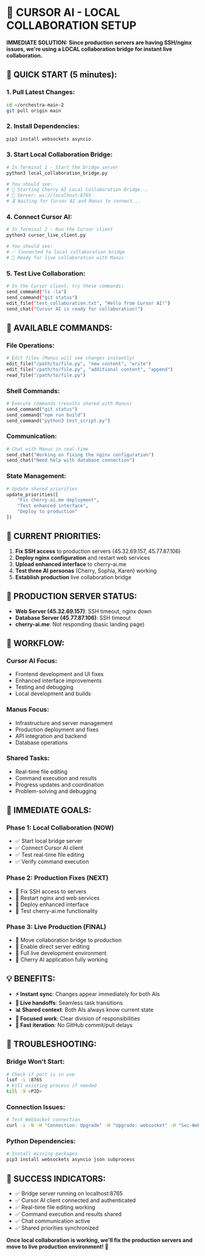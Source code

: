 # 🚀 CURSOR AI - LOCAL COLLABORATION SETUP

**IMMEDIATE SOLUTION: Since production servers are having SSH/nginx issues, we're using a LOCAL collaboration bridge for instant live collaboration.**

## 🎯 **QUICK START (5 minutes):**

### **1. Pull Latest Changes:**
```bash
cd ~/orchestra-main-2
git pull origin main
```

### **2. Install Dependencies:**
```bash
pip3 install websockets asyncio
```

### **3. Start Local Collaboration Bridge:**
```bash
# In Terminal 1 - Start the bridge server
python3 local_collaboration_bridge.py

# You should see:
# 🚀 Starting Cherry AI Local Collaboration Bridge...
# 📡 Server: ws://localhost:8765
# ⏳ Waiting for Cursor AI and Manus to connect...
```

### **4. Connect Cursor AI:**
```bash
# In Terminal 2 - Run the Cursor client
python3 cursor_live_client.py

# You should see:
# ✅ Connected to local collaboration bridge
# 🤖 Ready for live collaboration with Manus
```

### **5. Test Live Collaboration:**
```bash
# In the Cursor client, try these commands:
send_command("ls -la")
send_command("git status")
edit_file("test_collaboration.txt", "Hello from Cursor AI!")
send_chat("Cursor AI is ready for collaboration!")
```

## 🔧 **AVAILABLE COMMANDS:**

### **File Operations:**
```python
# Edit files (Manus will see changes instantly)
edit_file("/path/to/file.py", "new content", "write")
edit_file("/path/to/file.py", "additional content", "append")
read_file("/path/to/file.py")
```

### **Shell Commands:**
```python
# Execute commands (results shared with Manus)
send_command("git status")
send_command("npm run build")
send_command("python3 test_script.py")
```

### **Communication:**
```python
# Chat with Manus in real-time
send_chat("Working on fixing the nginx configuration")
send_chat("Need help with database connection")
```

### **State Management:**
```python
# Update shared priorities
update_priorities([
    "Fix cherry-ai.me deployment",
    "Test enhanced interface",
    "Deploy to production"
])
```

## 🎯 **CURRENT PRIORITIES:**

1. **Fix SSH access** to production servers (45.32.69.157, 45.77.87.106)
2. **Deploy nginx configuration** and restart web services  
3. **Upload enhanced interface** to cherry-ai.me
4. **Test three AI personas** (Cherry, Sophia, Karen) working
5. **Establish production** live collaboration bridge

## 🚨 **PRODUCTION SERVER STATUS:**

- **Web Server (45.32.69.157)**: SSH timeout, nginx down
- **Database Server (45.77.87.106)**: SSH timeout
- **cherry-ai.me**: Not responding (basic landing page)

## 🔄 **WORKFLOW:**

### **Cursor AI Focus:**
- Frontend development and UI fixes
- Enhanced interface improvements
- Testing and debugging
- Local development and builds

### **Manus Focus:**
- Infrastructure and server management
- Production deployment and fixes
- API integration and backend
- Database operations

### **Shared Tasks:**
- Real-time file editing
- Command execution and results
- Progress updates and coordination
- Problem-solving and debugging

## 🎯 **IMMEDIATE GOALS:**

### **Phase 1: Local Collaboration (NOW)**
- ✅ Start local bridge server
- ✅ Connect Cursor AI client
- ✅ Test real-time file editing
- ✅ Verify command execution

### **Phase 2: Production Fixes (NEXT)**
- 🔧 Fix SSH access to servers
- 🔧 Restart nginx and web services
- 🔧 Deploy enhanced interface
- 🔧 Test cherry-ai.me functionality

### **Phase 3: Live Production (FINAL)**
- 🚀 Move collaboration bridge to production
- 🚀 Enable direct server editing
- 🚀 Full live development environment
- 🚀 Cherry AI application fully working

## 💡 **BENEFITS:**

- **⚡ Instant sync**: Changes appear immediately for both AIs
- **🔄 Live handoffs**: Seamless task transitions
- **📊 Shared context**: Both AIs always know current state
- **🎯 Focused work**: Clear division of responsibilities
- **🚀 Fast iteration**: No GitHub commit/pull delays

## 🔧 **TROUBLESHOOTING:**

### **Bridge Won't Start:**
```bash
# Check if port is in use
lsof -i :8765
# Kill existing process if needed
kill -9 <PID>
```

### **Connection Issues:**
```bash
# Test WebSocket connection
curl -i -N -H "Connection: Upgrade" -H "Upgrade: websocket" -H "Sec-WebSocket-Key: test" -H "Sec-WebSocket-Version: 13" http://localhost:8765/
```

### **Python Dependencies:**
```bash
# Install missing packages
pip3 install websockets asyncio json subprocess
```

## 🎉 **SUCCESS INDICATORS:**

- ✅ Bridge server running on localhost:8765
- ✅ Cursor AI client connected and authenticated
- ✅ Real-time file editing working
- ✅ Command execution and results shared
- ✅ Chat communication active
- ✅ Shared priorities synchronized

**Once local collaboration is working, we'll fix the production servers and move to live production environment!** 🚀


